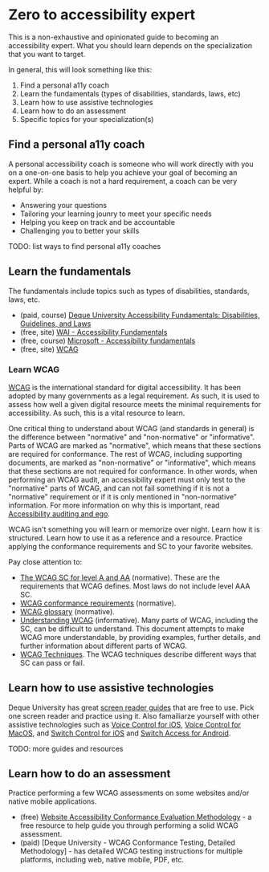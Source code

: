 # Zero to accessibility expert

This is a non-exhaustive and opinionated guide to becoming an accessibility expert. What you should learn depends on the specialization that you want to target.

In general, this will look something like this: 

1. Find a personal a11y coach
2. Learn the fundamentals (types of disabilities, standards, laws, etc)
3. Learn how to use assistive technologies
4. Learn how to do an assessment
5. Specific topics for your specialization(s)

## Find a personal a11y coach

A personal accessibility coach is someone who will work directly with you on a one-on-one basis to help you achieve your goal of becoming an expert. While a coach is not a hard requirement, a coach can be very helpful by:

* Answering your questions
* Tailoring your learning jounry to meet your specific needs
* Helping you keep on track and be accountable
* Challenging you to better your skills

TODO: list ways to find personal a11y coaches

## Learn the fundamentals

The fundamentals include topics such as types of disabilities, standards, laws, etc.

* (paid, course) [Deque University Accessibility Fundamentals: Disabilities, Guidelines, and Laws](https://dequeuniversity.com/curriculum/courses/fundamentals)
* (free, site) [WAI - Accessibility Fundamentals](https://www.w3.org/WAI/fundamentals/)
* (free, course) [Microsoft - Accessibility fundamentals](https://docs.microsoft.com/en-us/learn/paths/accessibility-fundamentals/)
* (free, site) [WCAG](https://www.w3.org/WAI/WCAG21/quickref/)

### Learn WCAG

[WCAG](https://www.w3.org/WAI/WCAG21/quickref/) is the international standard for digital accessibility. It has been adopted by many governments as a legal requirement. As such, it is used to assess how well a given digital resource meets the minimal requirements for accessibility. As such, this is a vital resource to learn.

One critical thing to understand about WCAG (and standards in general) is the difference between "normative" and "non-normative" or "informative". Parts of WCAG are marked as "normative", which means that these sections are required for conformance. The rest of WCAG, including supporting documents, are marked as "non-normative" or "informative", which means that these sections are not required for conformance. In other words, when performing an WCAG audit, an accessibility expert must only test to the "normative" parts of WCAG, and can not fail something if it is not a "normative" requirement or if it is only mentioned in "non-normative" information. For more information on why this is important, read [Accessibility auditing and ego](https://ericwbailey.design/writing/accessibility-auditing-and-ego/).

WCAG isn't something you will learn or memorize over night. Learn how it is structured. Learn how to use it as a reference and a resource. Practice applying the conformance requirements and SC to your favorite websites.

Pay close attention to:

* [The WCAG SC for level A and AA](https://www.w3.org/TR/WCAG/#perceivable) (normative). These are the requirements that WCAG defines. Most laws do not include level AAA SC.
* [WCAG conformance requirements](https://www.w3.org/TR/WCAG/#conformance) (normative).
* [WCAG glossary](https://www.w3.org/TR/WCAG/#glossary) (normative).
* [Understanding WCAG](https://www.w3.org/WAI/WCAG21/Understanding/) (informative). Many parts of WCAG, including the SC, can be difficult to understand. This document attempts to make WCAG more understandable, by providing examples, further details, and further information about different parts of WCAG.
* [WCAG Techniques](https://www.w3.org/WAI/WCAG21/Techniques/). The WCAG techniques describe different ways that SC can pass or fail.


## Learn how to use assistive technologies

Deque University has great [screen reader guides](https://dequeuniversity.com/screenreaders/) that are free to use. Pick one screen reader and practice using it. Also famailiarze yourself with other assistive technologies such as [Voice Control for iOS](https://support.apple.com/en-us/HT210417#:~:text=To%20turn%20Voice%20Control%20on,%2C%20turn%20on%20Voice%20Control.%22), [Voice Control for MacOS](https://support.apple.com/en-us/HT210539), and [Switch Control for iOS](https://support.apple.com/en-us/HT201370) and [Switch Access for Android](https://support.google.com/accessibility/android/answer/6122836?hl=en).

TODO: more guides and resources

## Learn how to do an assessment

Practice performing a few WCAG assessments on some websites and/or native mobile applications. 

* (free) [Website Accessibility Conformance Evaluation Methodology](https://www.w3.org/WAI/test-evaluate/conformance/wcag-em/) - a free resource to help guide you through performing a solid WCAG assessment.
* (paid) [Deque University - WCAG Conformance Testing, Detailed Methodology] - has detailed WCAG testing instructions for multiple platforms, including web, native mobile, PDF, etc.




